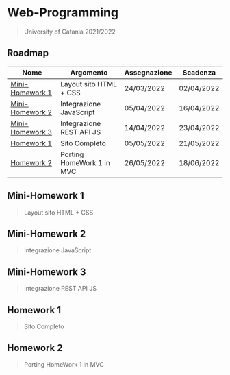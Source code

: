 # Web-Programming
> University of Catania 2021/2022

## Roadmap
| Nome  | Argomento  | Assegnazione  | Scadenza  |
|---|---|---|---|
| [Mini-Homework 1](#Mini-Homework-1)  | Layout sito HTML + CSS  |  24/03/2022 |  02/04/2022 |
|  [Mini-Homework 2](#Mini-Homework-2) | Integrazione JavaScript  | 05/04/2022  | 16/04/2022  |
| [Mini-Homework 3](#Mini-Homework-3)  | Integrazione REST API JS  |  14/04/2022 |  23/04/2022 |
|  [Homework 1](#Homework-1) |  Sito Completo |  05/05/2022 |  21/05/2022 |
| [Homework 2](#Homework-2)  | Porting HomeWork 1 in MVC  |  26/05/2022 |  18/06/2022 |

## Mini-Homework 1
> Layout sito HTML + CSS

## Mini-Homework 2
> Integrazione JavaScript

## Mini-Homework 3
> Integrazione REST API JS

## Homework 1
> Sito Completo

## Homework 2
> Porting HomeWork 1 in MVC
